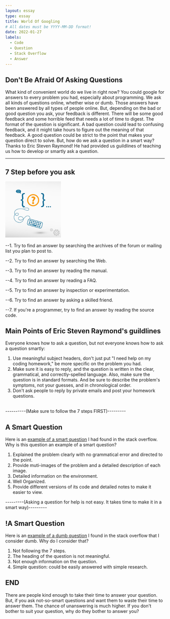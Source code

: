 ```yaml
---
layout: essay
type: essay
title: World Of Googling
# All dates must be YYYY-MM-DD format!
date: 2022-01-27
labels:
  - Code
  - Question
  - Stack Overflow
  - Answer
---
```


## Don't Be Afraid Of Asking Questions

What kind of convenient world do we live in right now? You could google for answers to every problem you had, especially about programming. We ask all kinds of questions online, whether wise or dumb. Those answers have been answered by all types of people online. But, depending on the bad or good question you ask, your feedback is different. There will be some good feedback and some horrible feed that needs a lot of time to digest. The format of the question is significant. A bad question could lead to confusing feedback, and it might take hours to figure out the meaning of that feedback. A good question could be strict to the point that makes your question direct to solve. But, how do we ask a question in a smart way? Thanks to Eric Steven Raymond! He had provided us guildlines of teaching us how to develop or smartly ask a question. 

-------------------------------------------------------------------
## 7 Step before you ask

<img class="ui medium left floated image" src="../images/askQ.jpeg" width="35%" height="35%">


   --1. Try to find an answer by searching the archives of the forum or mailing list you plan to post to.

   --2. Try to find an answer by searching the Web.

   --3. Try to find an answer by reading the manual.

   --4. Try to find an answer by reading a FAQ.

   --5. Try to find an answer by inspection or experimentation.

   --6. Try to find an answer by asking a skilled friend.

   --7. If you're a programmer, try to find an answer by reading the source code.

## Main Points of Eric Steven Raymond's guildlines

Everyone knows how to ask a question, but not everyone knows how to ask a question smartly:
1. Use meaningful subject headers, don't just put "I need help on my coding homework," be more specific on the problem you had.
2. Make sure it is easy to reply, and the question is written in the clear, grammatical, and correctly-spelled language. Also, make sure the question is in standard formats. And be sure to describe the problem's symptoms, not your guesses, and in chronological order.
3. Don't ask people to reply by private emails and post your homework questions. 
<br/>
----------(Make sure to follow the 7 steps FIRST)---------

## A Smart Question

Here is an [example of a smart question](https://stackoverflow.com/questions/70732394/service-worker-errors-when-restarted-only-in-chrome-failed-to-load-the-script-u/)
I had found in the stack overflow.
Why is this question an example of a smart question?
1. Explained the problem clearly with no grammatical error and directed to the point.
2. Provide muti-images of the problem and a detailed description of each image. 
3. Detailed information on the environment.
4. Well Organized.
6. Provide different versions of its code and detailed notes to make it easier to view. 

---------(Asking a question for help is not easy. It takes time to make it in a smart way)---------

## !A Smart Question

Here is an [example of a dumb question](https://stackoverflow.com/questions/68099467/i-need-help-in-js/) I found in the stack overflow that I consider dumb.
Why do I consider that?
1. Not following the 7 steps.
2. The heading of the question is not meaningful. 
3. Not enough information on the question.
4. Simple question: could be easily answered with simple research.

## END

There are people kind enough to take their time to answer your question. But, if you ask not-so-smart questions and want them to waste their time to answer them. The chance of unanswering is much higher. If you don't bother to suit your question, why do they bother to answer you? 
